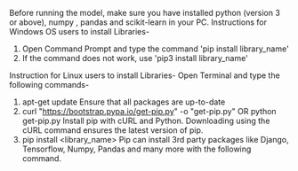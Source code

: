 Before running the model, make sure you have installed python (version 3 or above), numpy , pandas and scikit-learn in your PC. 
Instructions for Windows OS users to install Libraries-
1. Open Command Prompt and type the command 'pip install library_name'
2. If the command does not work, use 'pip3 install library_name'

Instruction for Linux users to install Libraries-
Open Terminal and type the following commands-
1. apt-get update
Ensure that all packages are up-to-date
2. curl "https://bootstrap.pypa.io/get-pip.py" -o "get-pip.py" OR python get-pip.py
Install pip with cURL and Python. Downloading using the cURL command ensures the latest version of pip.
3. pip install <library_name>
Pip can install 3rd party packages like Django, Tensorflow, Numpy, Pandas and many more with the following command.
